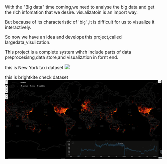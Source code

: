 With the "Big data" time coming,we need to analyse the big data and get the rich infomation that we desire. visualizatoin is an import way.

But because of its characteristic of 'big' ,it is difficult for us to visualize it interactively.

So now we have an idea and develope this project,called largedata_visulization.

This project is a complete system wihch include parts of  data preprocesisng,data store,and visualization in fornt end.

this is New York taxi dataset 
![](/img/taxi.gif)

this is brightkite check dataset 
![](/img/show2.png)

